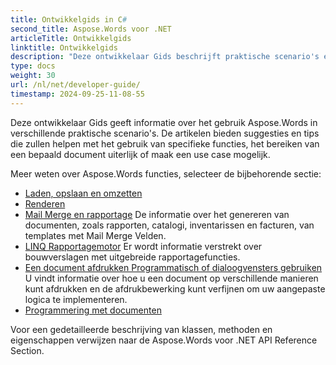 ```yaml
---
title: Ontwikkelgids in C#
second_title: Aspose.Words voor .NET
articleTitle: Ontwikkelgids
linktitle: Ontwikkelgids
description: "Deze ontwikkelaar Gids beschrijft praktische scenario's en tips om u te helpen specifieke Aspose.Words voor .NET kenmerken, een bepaald document uiterlijk bereiken, of een use case mogelijk maken."
type: docs
weight: 30
url: /nl/net/developer-guide/
timestamp: 2024-09-25-11-08-55
---
```


Deze ontwikkelaar Gids geeft informatie over het gebruik Aspose.Words in verschillende praktische scenario's. De artikelen bieden suggesties en tips die zullen helpen met het gebruik van specifieke functies, het bereiken van een bepaald document uiterlijk of maak een use case mogelijk.

Meer weten over Aspose.Words functies, selecteer de bijbehorende sectie:

- [Laden, opslaan en omzetten](/words/nl/net/loading-saving-and-converting/)
- [Renderen](/words/nl/net/rendering/)
- [Mail Merge en rapportage](/words/net/mail-merge-and-reporting/) De informatie over het genereren van documenten, zoals rapporten, catalogi, inventarissen en facturen, van templates met Mail Merge Velden.
- [LINQ Rapportagemotor](/words/net/linq-reporting-engine/) Er wordt informatie verstrekt over bouwverslagen met uitgebreide rapportagefuncties.
- [Een document afdrukken Programmatisch of dialoogvensters gebruiken](/words/nl/net/print-a-document-programmatically-or-using-dialogs/) U vindt informatie over hoe u een document op verschillende manieren kunt afdrukken en de afdrukbewerking kunt verfijnen om uw aangepaste logica te implementeren.
- [Programmering met documenten](/words/nl/net/programming-with-documents/)

Voor een gedetailleerde beschrijving van klassen, methoden en eigenschappen verwijzen naar de Aspose.Words voor .NET API Reference Section.
